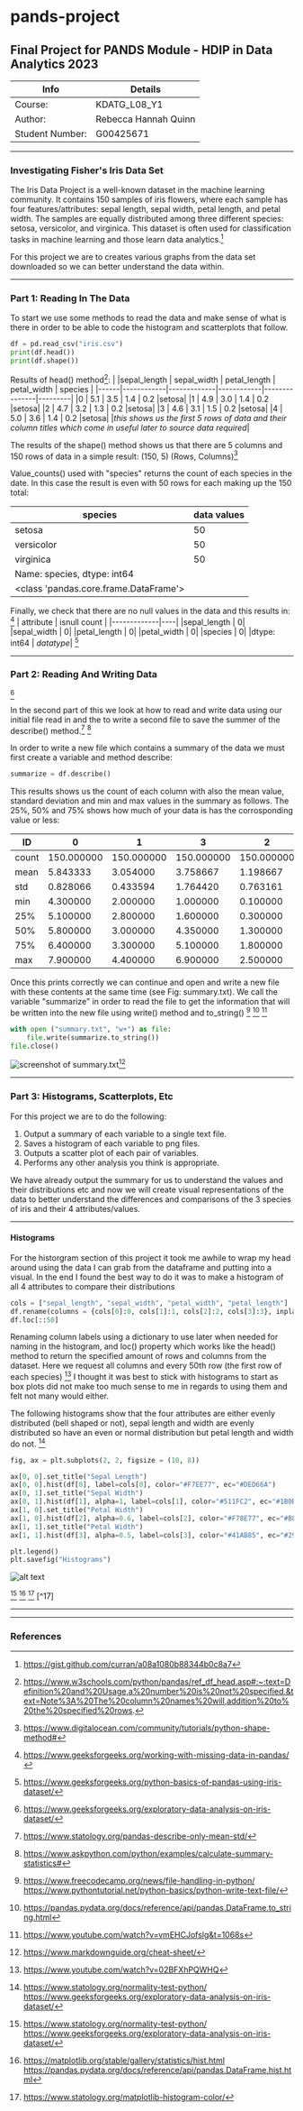 # pands-project

## Final Project for PANDS Module - HDIP in Data Analytics 2023

| Info | Details |
| -------- | -------- |
| Course: | KDATG_L08_Y1 |
| Author: | Rebecca Hannah Quinn |
| Student Number: | G00425671 |

---

### Investigating Fisher's Iris Data Set

The Iris Data Project is a well-known dataset in the machine learning community. It contains 150 samples of iris flowers, where each sample has four features/attributes: sepal length, sepal width, petal length, and petal width. The samples are equally distributed among three different species: setosa, versicolor, and virginica. This dataset is often used for classification tasks in machine learning and those learn data analytics.[^1]

For this project we are to creates various graphs from the data set downloaded so we can better understand the data within.

---

### Part 1: Reading In The Data

To start we use some methods to read the data and make sense of what is there in order to be able to code the histogram and scatterplots that follow.

```python
df = pd.read_csv("iris.csv")
print(df.head())
print(df.shape())
```
Results of head() method[^2]:
|   |sepal_length | sepal_width | petal_length | petal_width | species |
|------|------------|-------------|------------|---------------|---------|
|0     |      5.1     |     3.5     |      1.4      |    0.2  |setosa|
|1     |     4.9      |    3.0      |     1.4       |   0.2  |setosa|
|2     |   4.7       |    3.2      |     1.3       |   0.2  |setosa|
|3     |   4.6       |   3.1      |     1.5      |    0.2  |setosa|
|4     |  5.0        |  3.6        |   1.4        |  0.2  |setosa|
|*this shows us the first 5 rows of data and their column titles which come in useful later to source data required*|

The results of the shape() method shows us that there are 5 columns and 150 rows of data in a simple result: (150, 5) (Rows, Columns)[^3]

Value_counts() used with "species" returns the count of each species in the date. In this case the result is even with 50 rows for each making up the 150 total:

|species|data values|
|----|-------|
|setosa    |    50|
|versicolor |   50|
|virginica   |  50|
|Name: species, dtype: int64|
|<class 'pandas.core.frame.DataFrame'>|

Finally, we check that there are no null values in the data and this results in: [^4]
|  attribute  |  isnull count  |
|-------------|----|
|sepal_length |   0|
|sepal_width  |   0|
|petal_length |   0|
|petal_width  |   0|
|species      |   0|
|dtype: int64 | *datatype*|
[^5]

---

### Part 2: Reading And Writing Data

[^6]

In the second part of this we look at how to read and write data using our initial file read in and the to write a second file to save the summer of the describe() method.[^7] [^8]

In order to write a new file which contains a summary of the data we must first create a variable and method describe:

```python
summarize = df.describe()
```

This results shows us the count of each column with also the mean value, standard deviation and min and max values in the summary as follows. The 25%, 50% and 75% shows how much of your data is has the corrosponding value or less:

|   ID   |    0      |     1     |      3      |     2     |
|------|-----------|-----------|-------------|-----------|
|count |150.000000 | 150.000000 | 150.000000        | 150.000000|
|mean  |   5.843333 |   3.054000    |3.758667       | 1.198667|
|std   |   0.828066  |  0.433594    |1.764420       | 0.763161|
|min   |   4.300000   | 2.000000    |1.000000       | 0.100000|
|25%   |   5.100000   | 2.800000    |1.600000       | 0.300000|
|50%    |  5.800000   | 3.000000    |4.350000       | 1.300000|
|75%     | 6.400000   | 3.300000   | 5.100000       | 1.800000|
|max      |7.900000   | 4.400000  |  6.900000       | 2.500000|

Once this prints correctly we can continue and open and write a new file with these contents at the same time (see Fig: summary.txt). We call the variable "summarize" in order to read the file to get the information that will be written into the new file using write() method and to_string() [^9] [^10] [^11]

```python
with open ("summary.txt", "w+") as file:
    file.write(summarize.to_string())
file.close()
```

![screenshot of summary.txt](summary.txt.png)[^12]

---

### Part 3: Histograms, Scatterplots, Etc

For this project we are to do the following:

1. Output a summary of each variable to a single text file.
2. Saves a histogram of each variable to png files.
3. Outputs a scatter plot of each pair of variables.
4. Performs any other analysis you think is appropriate.

We have already output the summary for us to understand the values and their distributions etc and now we will create visual representations of the data to better understand the differences and comparisons of the 3 species of iris and their 4 attributes/values.

---

#### Histograms

For the historgram section of this project it took me awhile to wrap my head around using the data I can grab from the dataframe and putting into a visual.
In the end I found the best way to do it was to make a histogram of all 4 attributes to compare their distributions

```python
cols = ["sepal_length", "sepal_width", "petal_width", "petal_length"]
df.rename(columns = {cols[0]:0, cols[1]:1, cols[2]:2, cols[3]:3}, inplace=True)
df.loc[::50]
```

Renaming column labels using a dictionary to use later when needed for naming in the histogram, and loc() property which works like the head() method to return the specified amount of rows and columns from the dataset. Here we request all columns and every 50th row (the first row of each species) [^13] I thought it was best to stick with histograms to start as box plots did not make too much sense to me in regards to using them and felt not many would either.

The following histograms show that the four attributes are either evenly distributed (bell shaped or not), sepal length and width are evenly distributed so have an even or normal distribution but petal length and width do not. [^14]

```python
fig, ax = plt.subplots(2, 2, figsize = (10, 8))

ax[0, 0].set_title("Sepal Length")
ax[0, 0].hist(df[0], label=cols[0], color="#F7EE77", ec="#DED66A")
ax[0, 1].set_title("Sepal Width")
ax[0, 1].hist(df[1], alpha=1, label=cols[1], color="#511FC2", ec="#1B0B42")
ax[1, 0].set_title("Petal Width")
ax[1, 0].hist(df[2], alpha=0.6, label=cols[2], color="#F78E77", ec="#B86A58")
ax[1, 1].set_title("Petal Width")
ax[1, 1].hist(df[3], alpha=0.5, label=cols[3], color="#41AB85", ec="#296B53")

plt.legend()
plt.savefig("Histograms")
```

![alt text](Histograms.png)

[^14] [^15] [^16] [^17]

---

---

### References

[^1]: https://gist.github.com/curran/a08a1080b88344b0c8a7
[^2]: https://www.w3schools.com/python/pandas/ref_df_head.asp#:~:text=Definition%20and%20Usage,a%20number%20is%20not%20specified.&text=Note%3A%20The%20column%20names%20will,addition%20to%20the%20specified%20rows.
[^3]: https://www.digitalocean.com/community/tutorials/python-shape-method#
[^4]: https://www.geeksforgeeks.org/working-with-missing-data-in-pandas/
[^5]:https://www.geeksforgeeks.org/python-basics-of-pandas-using-iris-dataset/
[^6]: https://www.geeksforgeeks.org/exploratory-data-analysis-on-iris-dataset/
[^7]: https://www.statology.org/pandas-describe-only-mean-std/
[^8]: https://www.askpython.com/python/examples/calculate-summary-statistics#
[^9]: https://www.freecodecamp.org/news/file-handling-in-python/
https://www.pythontutorial.net/python-basics/python-write-text-file/
[^10]: https://pandas.pydata.org/docs/reference/api/pandas.DataFrame.to_string.html
[^11]: https://www.youtube.com/watch?v=vmEHCJofslg&t=1068s
[^12]: https://www.markdownguide.org/cheat-sheet/
[^13]: https://www.youtube.com/watch?v=02BFXhPQWHQ
[^14]:https://www.statology.org/normality-test-python/
https://www.geeksforgeeks.org/exploratory-data-analysis-on-iris-dataset/
[^15]: https://matplotlib.org/stable/gallery/statistics/hist.html
https://pandas.pydata.org/docs/reference/api/pandas.DataFrame.hist.html
[^16]: https://www.statology.org/matplotlib-histogram-color/

